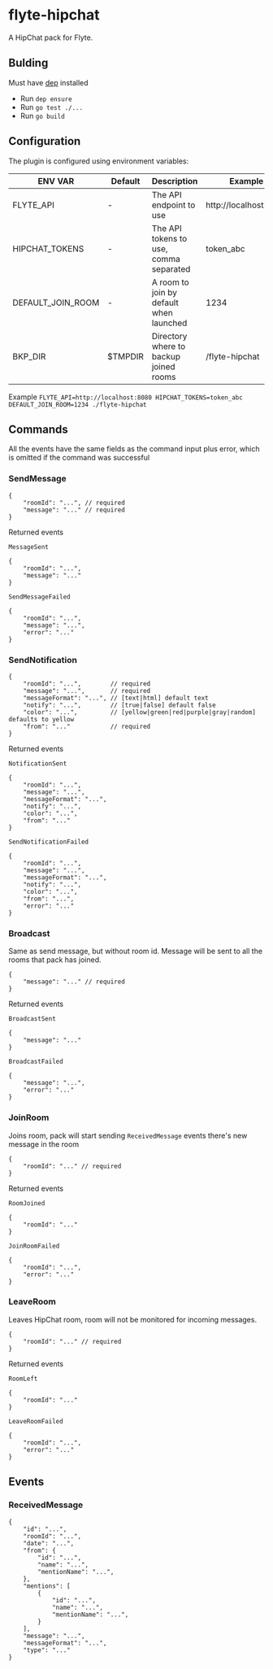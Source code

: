 # flyte-hipchat

A HipChat pack for Flyte.

## Bulding

Must have [dep](https://github.com/golang/dep) installed
* Run `dep ensure`
* Run `go test ./...`
* Run `go build`


## Configuration

The plugin is configured using environment variables:

ENV VAR           | Default  |  Description                            | Example                                    
 ---------------- |  ------- |  -------------------------------------- |  ------------------------------------------
FLYTE_API         | -        | The API endpoint to use                 | http://localhost:8080
HIPCHAT_TOKENS    | -        | The API tokens to use, comma separated  | token_abc
DEFAULT_JOIN_ROOM | -        | A room to join by default when launched | 1234
BKP_DIR           | $TMPDIR  | Directory where to backup joined rooms  | /flyte-hipchat

Example `FLYTE_API=http://localhost:8080 HIPCHAT_TOKENS=token_abc DEFAULT_JOIN_ROOM=1234 ./flyte-hipchat`

## Commands

All the events have the same fields as the command input plus error, which is omitted if the command was successful

### SendMessage

    {
        "roomId": "...", // required
        "message": "..." // required
    }

Returned events

`MessageSent`

    {
        "roomId": "...",
        "message": "..."
    }

`SendMessageFailed`

    {
        "roomId": "...",
        "message": "...",
        "error": "..."
    }

### SendNotification

    {
        "roomId": "...",        // required
        "message": "...",       // required
        "messageFormat": "...", // [text|html] default text
        "notify": "...",        // [true|false] default false
        "color": "...",         // [yellow|green|red|purple|gray|random] defaults to yellow
        "from": "..."           // required
    }

Returned events

`NotificationSent`

    {
        "roomId": "...",
        "message": "...",
        "messageFormat": "...",
        "notify": "...",
        "color": "...",
        "from": "..."
    }

`SendNotificationFailed`

    {
        "roomId": "...",
        "message": "...",
        "messageFormat": "...",
        "notify": "...",
        "color": "...",
        "from": "...",
        "error": "..."
    }

### Broadcast

Same as send message, but without room id. Message will be sent to all the rooms that pack has joined.

    {
        "message": "..." // required
    }

Returned events

`BroadcastSent`

    {
        "message": "..."
    }

`BroadcastFailed`

    {
        "message": "...",
        "error": "..."
    }

### JoinRoom

Joins room, pack will start sending `ReceivedMessage` events there's new message in the room

    {
        "roomId": "..." // required
    }

Returned events

`RoomJoined`

    {
        "roomId": "..."
    }

`JoinRoomFailed`

    {
        "roomId": "...",
        "error": "..."
    }

### LeaveRoom

Leaves HipChat room, room will not be monitored for incoming messages.

    {
        "roomId": "..." // required
    }

Returned events

`RoomLeft`

    {
        "roomId": "..."
    }

`LeaveRoomFailed`

    {
        "roomId": "...",
        "error": "..."
    }

## Events 

### ReceivedMessage

	{
        "id": "...",
        "roomId": "...",
        "date": "...",
        "from": {
            "id": "...",
            "name": "...",
            "mentionName": "...",
        },
        "mentions": [
            {
                "id": "...",
                "name": "...",
                "mentionName": "...",
            }
        ],
        "message": "...",
        "messageFormat": "...",
        "type": "..."
    }

